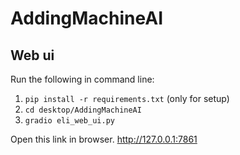 # AddingMachineAI

## Web ui

Run the following in command line:
1. `pip install -r requirements.txt` (only for setup)
2. `cd desktop/AddingMachineAI`
3. `gradio eli_web_ui.py`

Open this link in browser.
http://127.0.0.1:7861